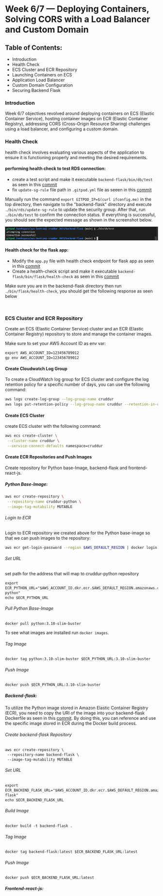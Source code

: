 # Week 6/7 — Deploying Containers, Solving CORS with a Load Balancer and Custom Domain

## Table of Contents:

  - Introduction
  - Health Check 
  - ECS Cluster and ECR Repository
  - Launching Containers on ECS
  - Application Load Balancer
  - Custom Domain Configuration
  - Securing Backend Flask

### Introduction

Week 6/7 objectives revolved around deploying containers on ECS (Elastic Container Service), hosting container images on ECR (Elastic Container Registry), addressing CORS (Cross-Origin Resource Sharing) challenges using a load balancer, and configuring a custom domain. 

### Health Check

health check involves evaluating various aspects of the application to ensure it is functioning properly and meeting the desired requirements.

#### performing health check to test RDS connection:

  - create a test script and make it executable `backend-flask/bin/db/test` as seen in this [commit](https://github.com/afumchris/aws-bootcamp-cruddur-2023/commit/97fbe8a7f0f31fe7d8589afd7c7985a0c822fdaf#diff-fbf3b7a44dbc91b3e8d181ab9bb8a8c92c3e76840879fa7e8e636b917603c521)
  - fix `update-sg-rule` file path in `.gitpod.yml` file as seeen in this [commit](https://github.com/afumchris/aws-bootcamp-cruddur-2023/commit/97fbe8a7f0f31fe7d8589afd7c7985a0c822fdaf#diff-370a022e48cb18faf98122794ffc5ce775b2606b09a9d1f80b71333425ec078e)

Manually run the command `export GITPOD_IP=$(curl ifconfig.me)` in the top directory, then navigate to the "backend-flask" directory and execute `./bin/rds/update-sg-rule` to update the security group. After that, run `./bin/db/test` to confirm the connection status. If everything is successful, you should see the expected message as shown in the screenshot below.

![](assets/test.png)

#### Health check for the flask app:

  - Modify the `app.py` file with health check endpoint for flask app as seen in this [commit](https://github.com/afumchris/aws-bootcamp-cruddur-2023/commit/97fbe8a7f0f31fe7d8589afd7c7985a0c822fdaf#diff-0014cc1f7ffd53e63ff797f0f2925a994fbd6797480d9ca5bbc5dc65f1b56438)
  - Create a health-check script and make it executable `backend-flask/bin/flask/health-check` as seen in this [commit](https://github.com/afumchris/aws-bootcamp-cruddur-2023/commit/97fbe8a7f0f31fe7d8589afd7c7985a0c822fdaf#diff-01d7ad6d634a3ec30374d54f33e9e024f562ff3eca15fdea99bb1119f41de4be)

Make sure you are in the backend-flask directory then run `./bin/flask/health-check`, you should get the following response as seen below

![]()

### ECS Cluster and ECR Repository

Create an ECS (Elastic Container Service) cluster and an ECR (Elastic Container Registry) repository to store and manage the container images.

Make sure to set your AWS Account ID as env var:

```
export AWS_ACCOUNT_ID=123456789012
gp env AWS_ACCOUNT_ID=123456789012
```

#### Create Cloudwatch Log Group

To create a CloudWatch log group for ECS cluster and configure the log retention policy for a specific number of days, you can use the following command:

```sh
aws logs create-log-group --log-group-name cruddur
aws logs put-retention-policy --log-group-name cruddur --retention-in-days 1
```

#### Create ECS Cluster

create ECS cluster with the following command:

```sh
aws ecs create-cluster \
 --cluster-name cruddur \
 --service-connect-defaults namespace=cruddur
```

#### Create ECR Repositories and Push Images

Create repository for Python base-Image, backend-flask and frontend-react-js.

##### Python Base-Image:

```sh
aws ecr create-repository \
 --repository-name cruddur-python \
 --image-tag-mutability MUTABLE
```

###### Login to ECR

Login to ECR repository we created above for the Python base-image so that we can push images to the repository:

```sh
aws ecr get-login-password --region $AWS_DEFAULT_REGION | docker login --username AWS --password-stdin "$AWS_ACCOUNT_ID.dkr.ecr.$AWS_DEFAULT_REGION.amazonaws.com"
```

###### Set URL

set path for the address that will map to cruddur-python repository

```
export ECR_PYTHON_URL="$AWS_ACCOUNT_ID.dkr.ecr.$AWS_DEFAULT_REGION.amazonaws.com/cruddur-python"
echo $ECR_PYTHON_URL
```

###### Pull Python Base-Image

```
docker pull python:3.10-slim-buster
```

To see what images are installed run `docker images`.

###### Tag Image
```
docker tag python:3.10-slim-buster $ECR_PYTHON_URL:3.10-slim-buster
```

###### Push Image
```
docker push $ECR_PYTHON_URL:3.10-slim-buster
```

##### Backend-flask:

To utilize the Python image stored in Amazon Elastic Container Registry (ECR), you need to copy the URI of the image into your backend-flask Dockerfile as seen in this [commit](https://github.com/afumchris/aws-bootcamp-cruddur-2023/commit/97fbe8a7f0f31fe7d8589afd7c7985a0c822fdaf#diff-6f2b9638ec8f4b5a82a7ad3dce05eb963109f5a50c83a9aa342ae6dc0e5f374e). By doing this, you can reference and use the specific image stored in ECR during the Docker build process.

###### Create backend-flask Repository
```
aws ecr create-repository \
 --repository-name backend-flask \
 --image-tag-mutability MUTABLE
```

###### Set URL
```
export ECR_BACKEND_FLASK_URL="$AWS_ACCOUNT_ID.dkr.ecr.$AWS_DEFAULT_REGION.amazonaws.com/backend-flask"
echo $ECR_BACKEND_FLASK_URL
```

###### Build Image 
```
docker build -t backend-flask .
```

###### Tag Image
```
docker tag backend-flask:latest $ECR_BACKEND_FLASK_URL:latest
```

###### Push Image
```
docker push $ECR_BACKEND_FLASK_URL:latest
```

##### Frontend-react-js:






